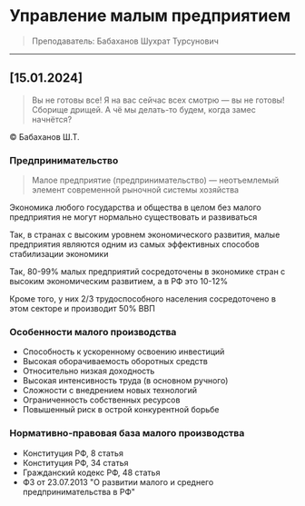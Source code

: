 # Управление малым предприятием

> Преподаватель: Бабаханов Шухрат Турсунович

___

## [15.01.2024]

> Вы не готовы все!
> Я на вас сейчас всех смотрю — вы не готовы!
> Сборище дрищей.
> А чё мы делать-то будем, когда замес начнётся?

© Бабаханов Ш.Т.

### Предпринимательство

> Малое предприятие (предпринимательство) — неотъемлемый элемент современной рыночной системы хозяйства

Экономика любого государства и общества в целом без малого предприятия не могут нормально существовать и развиваться

Так, в странах с высоким уровнем экономического развития, малые предприятия являются одним из самых эффективных способов стабилизации экономики

Так, 80-99% малых предприятий сосредоточены в экономике стран с высоким экономическим развитием, а в РФ это 10-12%

Кроме того, у них 2/3 трудоспособного населения сосредоточено в этом секторе и производит 50% ВВП

### Особенности малого производства

- Способность к ускоренному освоению инвестиций
- Высокая оборачиваемость оборотных средств
- Относительно низкая доходность
- Высокая интенсивность труда (в основном ручного)
- Сложности с внедрением новых технологий
- Ограниченность собственных ресурсов
- Повышенный риск в острой конкурентной борьбе

### Нормативно-правовая база малого производства

- Конституция РФ, 8 статья
- Конституция РФ, 34 статья
- Гражданский кодекс РФ, 48 статья
- ФЗ от 23.07.2013 "О развитии малого и среднего предпринимательства в РФ"
